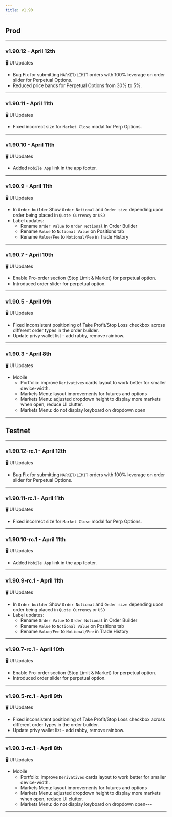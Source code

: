 ```yaml
---
title: v1.90
---
```

## Prod
---
### v1.90.12 - April 12th
🖥️  UI Updates
  * Bug Fix for submitting `MARKET/LIMIT` orders with 100% leverage on order slider for Perpetual Options.
  * Reduced price bands for Perpetual Options from 30% to 5%.
---
### v1.90.11 - April 11th
🖥️  UI Updates
  * Fixed incorrect size for `Market Close` modal for Perp Options.
---
### v1.90.10 - April 11th
🖥️  UI Updates
  * Added `Mobile App` link in the app footer.
---
### v1.90.9 - April 11th
🖥️  UI Updates
  * In `Order builder` Show `Order Notional` and `Order size` depending upon order being placed in `Quote Currency` or `USD`
  * Label updates:
    * Rename `Order Value` to `Order Notional` in Order Builder
    * Rename `Value` to `Notional Value` on Positions tab
    * Rename `Value/Fee` to `Notional/Fee` in Trade History
---
### v1.90.7 - April 10th
🖥️  UI Updates
  * Enable Pro-order section (Stop Limit & Market) for perpetual option.
  * Introduced order slider for perpetual option.
---
### v1.90.5 - April 9th
🖥️  UI Updates
  * Fixed inconsistent positioning of Take Profit/Stop Loss checkbox across different order types in the order builder.
  * Update privy wallet list - add rabby, remove rainbow.
---
### v1.90.3 - April 8th
🖥️  UI Updates
* Mobile
  * Portfolio: improve `Derivatives` cards layout to work better for smaller device-width.
  * Markets Menu: layout improvements for futures and options  
  * Markets Menu: adjusted dropdown height to display more markets when open, reduce UI clutter.
  * Markets Menu: do not display keyboard on dropdown open
---


## Testnet
---
### v1.90.12-rc.1 - April 12th
🖥️  UI Updates
  * Bug Fix for submitting `MARKET/LIMIT` orders with 100% leverage on order slider for Perpetual Options.
---
### v1.90.11-rc.1 - April 11th
🖥️  UI Updates
  * Fixed incorrect size for `Market Close` modal for Perp Options.
---
### v1.90.10-rc.1 - April 11th
🖥️  UI Updates
  * Added `Mobile App` link in the app footer.
---
### v1.90.9-rc.1 - April 11th
🖥️  UI Updates
  * In `Order builder` Show `Order Notional` and `Order size` depending upon order being placed in `Quote Currency` or `USD`
  * Label updates:
    * Rename `Order Value` to `Order Notional` in Order Builder
    * Rename `Value` to `Notional Value` on Positions tab
    * Rename `Value/Fee` to `Notional/Fee` in Trade History
---
### v1.90.7-rc.1 - April 10th
🖥️  UI Updates
  * Enable Pro-order section (Stop Limit & Market) for perpetual option.
  * Introduced order slider for perpetual option.
---
### v1.90.5-rc.1 - April 9th
🖥️  UI Updates
  * Fixed inconsistent positioning of Take Profit/Stop Loss checkbox across different order types in the order builder.
  * Update privy wallet list - add rabby, remove rainbow.
---
### v1.90.3-rc.1 - April 8th
🖥️  UI Updates
* Mobile
  * Portfolio: improve `Derivatives` cards layout to work better for smaller device-width.
  * Markets Menu: layout improvements for futures and options  
  * Markets Menu: adjusted dropdown height to display more markets when open, reduce UI clutter.
  * Markets Menu: do not display keyboard on dropdown open---
---
